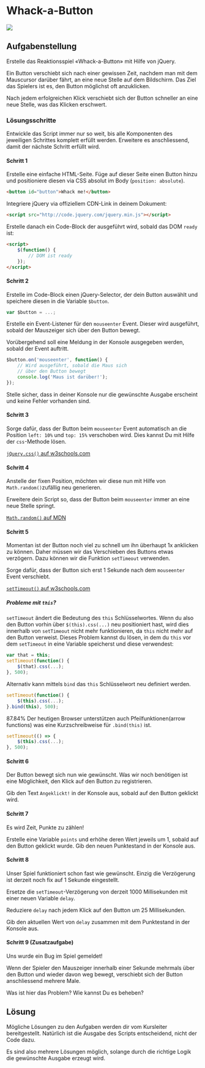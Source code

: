 # Whack-a-Button

![](res/kitty.gif)


## Aufgabenstellung

Erstelle das Reaktionsspiel «Whack-a-Button» mit Hilfe von jQuery.

Ein Button verschiebt sich nach einer gewissen Zeit, nachdem man mit dem Mauscursor darüber fährt, an eine neue Stelle auf dem Bildschirm. Das Ziel das Spielers ist es, den Button möglichst oft anzuklicken.

Nach jedem erfolgreichen Klick verschiebt sich der Button schneller an eine neue Stelle, was das Klicken erschwert.


### Lösungsschritte

Entwickle das Script immer nur so weit, bis alle Komponenten des jeweiligen Schrittes komplett erfüllt werden. Erweitere es anschliessend, damit der nächste Schritt erfüllt wird.

#### Schritt 1

Erstelle eine einfache HTML-Seite. Füge auf dieser Seite einen Button hinzu und positioniere diesen via CSS absolut im Body (`position: absolute`).

```html
<button id="button">Whack me!</button>
```

Integriere jQuery via offiziellem CDN-Link in deinem Dokument:

```html
<script src="http://code.jquery.com/jquery.min.js"></script>
```

Erstelle danach ein Code-Block der ausgeführt wird, sobald das DOM `ready` ist:

```html
<script>
    $(function() {
        // DOM ist ready
    });
</script>
```

#### Schritt 2

Erstelle im Code-Block einen jQuery-Selector, der dein Button auswählt und speichere diesen in die Variable `$button`.

```js
var $button = ...;
```

Erstelle ein Event-Listener für den `mouseenter` Event. Dieser wird ausgeführt, sobald der Mauszeiger sich über den Button bewegt.

Vorübergehend soll eine Meldung in der Konsole ausgegeben werden, sobald der Event auftritt.

```js
$button.on('mouseenter', function() {
    // Wird ausgeführt, sobald die Maus sich
    // über den Button bewegt
    console.log('Maus ist darüber!');
});
```

Stelle sicher, dass in deiner Konsole nur die gewünschte Ausgabe erscheint und keine Fehler vorhanden sind.

#### Schritt 3

Sorge dafür, dass der Button beim `mouseenter` Event automatisch an die Position `left: 10%` und `top: 15%` verschoben wird. Dies kannst Du mit Hilfe der `css`-Methode lösen.

[`jQuery.css()` auf w3schools.com](http://www.w3schools.com/jquery/jquery_css.asp)

#### Schritt 4

Anstelle der fixen Position, möchten wir diese nun mit Hilfe von `Math.random()`zufällig neu generieren.

Erweitere dein Script so, dass der Button beim `mouseenter` immer an eine neue Stelle springt.

[`Math.random()` auf MDN](https://developer.mozilla.org/de/docs/Web/JavaScript/Reference/Global_Objects/Math/math.random)

#### Schritt 5

Momentan ist der Button noch viel zu schnell um ihn überhaupt 1x anklicken zu können. Daher müssen wir das Verschieben des Buttons etwas verzögern. Dazu können wir die Funktion `setTimeout` verwenden.

Sorge dafür, dass der Button sich erst 1 Sekunde nach dem `mouseenter` Event verschiebt.

[`setTimeout()` auf w3schools.com](http://www.w3schools.com/jsref/met_win_settimeout.asp)

##### Probleme mit `this`?

`setTimeout` ändert die Bedeutung des `this` Schlüsselwortes. Wenn du also den Button vorhin über `$(this).css(...)` neu positioniert hast, wird dies innerhalb von `setTimeout` nicht mehr funktionieren, da `this` nicht mehr auf den Button verweist. Dieses Problem kannst du lösen, in dem du `this` vor dem `setTimeout` in eine Variable speicherst und diese verwendest:

```js
var that = this;
setTimeout(function() {
    $(that).css(...);
}, 500);
```

Alternativ kann mittels `bind` das `this` Schlüsselwort neu definiert werden.

```js
setTimeout(function() {
    $(this).css(...);
}.bind(this), 500);
```

87.84% Der heutigen Browser unterstützen auch Pfeilfunktionen(arrow functions) was eine Kurzschreibweise für ```.bind(this)``` ist.
```js
setTimeout(() => {
    $(this).css(...);
}, 500);
```

#### Schritt 6

Der Button bewegt sich nun wie gewünscht. Was wir noch benötigen ist eine Möglichkeit, den Klick auf den Button zu registrieren.

Gib den Text `Angeklickt!` in der Konsole aus, sobald auf den Button geklickt wird.

#### Schritt 7

Es wird Zeit, Punkte zu zählen!

Erstelle eine Variable `points` und erhöhe deren Wert jeweils um 1, sobald auf den Button geklickt wurde. Gib den neuen Punktestand in der Konsole aus.

#### Schritt 8

Unser Spiel funktioniert schon fast wie gewünscht. Einzig die Verzögerung ist derzeit noch fix auf 1 Sekunde eingestellt.

Ersetze die `setTimeout`-Verzögerung von derzeit 1000 Millisekunden mit einer neuen Variable `delay`. 

Reduziere `delay` nach jedem Klick auf den Button um 25 Millisekunden.

Gib den aktuellen Wert von `delay` zusammen mit dem Punktestand in der Konsole aus.  

#### Schritt 9 (Zusatzaufgabe)

Uns wurde ein Bug im Spiel gemeldet!

Wenn der Spieler den Mauszeiger innerhalb einer Sekunde mehrmals über den Button und wieder davon weg bewegt, verschiebt sich der Button anschliessend mehrere Male. 

Was ist hier das Problem? Wie kannst Du es beheben?

## Lösung

Mögliche Lösungen zu den Aufgaben werden dir vom Kursleiter bereitgestellt. Natürlich ist die Ausgabe des Scripts entscheidend, nicht der Code dazu.

Es sind also mehrere Lösungen möglich, solange durch die richtige Logik die gewünschte Ausgabe erzeugt wird.
